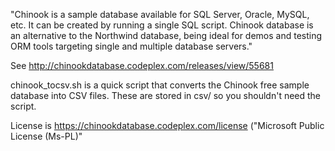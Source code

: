 "Chinook is a sample database available for SQL Server, Oracle, MySQL, etc. It can be created by running a single SQL script. 
Chinook database is an alternative to the Northwind database, being ideal for demos and testing ORM tools 
targeting single and multiple database servers."

See http://chinookdatabase.codeplex.com/releases/view/55681

chinook_tocsv.sh is a quick script that converts the Chinook free sample database
into CSV files. These are stored in csv/ so you shouldn't need the script.

License is https://chinookdatabase.codeplex.com/license ("Microsoft Public License (Ms-PL)"
